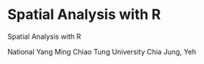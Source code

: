 # Spatial Analysis with R
Spatial Analysis with R


National Yang Ming Chiao Tung University
Chia Jung, Yeh